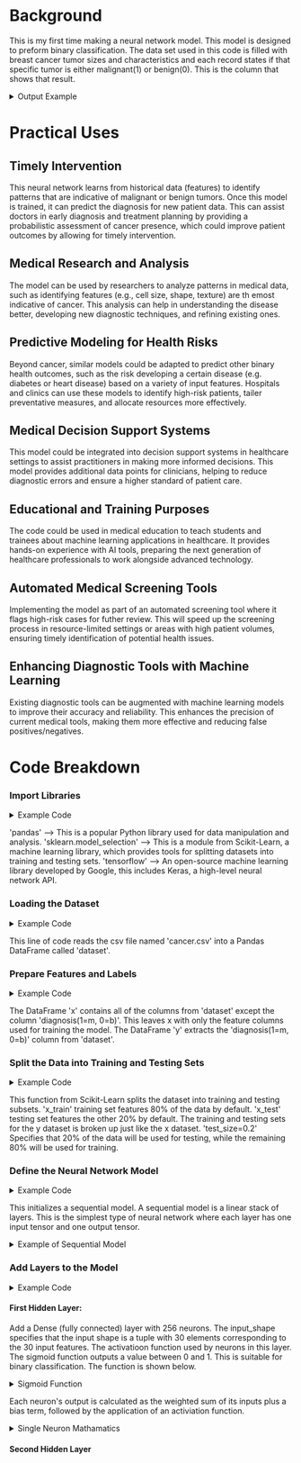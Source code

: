 # Background

This is my first time making a neural network model. This model is designed to preform binary classification. The data set used in this code is filled with breast cancer tumor sizes and characteristics and each record states if that specific tumor is either malignant(1) or benign(0). This is the column that shows that result.

<details>
  <summary> Output Example</summary>

  | diagnosis(1=m, 0=b) |
|--------------------:|
|1                    |
|0                    |
|1                    |

</details>


# Practical Uses

## Timely Intervention

This neural network learns from historical data (features) to identify patterns that are indicative of malignant or benign tumors. Once this model is trained, it can predict the diagnosis for new patient data. This can assist doctors in early diagnosis and treatment planning by providing a probabilistic assessment of cancer presence, which could improve patient outcomes by allowing for timely intervention. 

## Medical Research and Analysis

The model can be used by researchers to analyze patterns in medical data, such as identifying features (e.g., cell size, shape, texture) are th emost indicative of cancer. This analysis can help in understanding the disease better, developing new diagnostic techniques, and refining existing ones.

## Predictive Modeling for Health Risks

Beyond cancer, similar models could be adapted to predict other binary health outcomes, such as the risk developing a certain disease (e.g. diabetes or heart disease) based on a variety of input features. Hospitals and clinics can use these models to identify high-risk patients, tailer preventative measures, and allocate resources more effectively.

## Medical Decision Support Systems

This model could be integrated into decision support systems in healthcare settings to assist practitioners in making more informed decisions. This model provides additional data points for clinicians, helping to reduce diagnostic errors and ensure a higher standard of patient care.

## Educational and Training Purposes

The code could be used in medical education to teach students and trainees about machine learning applications in healthcare. It provides hands-on experience with AI tools, preparing the next generation of healthcare professionals to work alongside advanced technology.

## Automated Medical Screening Tools

Implementing the model as part of an automated screening tool where it flags high-risk cases for futher review. This will speed up the screening process in resource-limited settings or areas with high patient volumes, ensuring timely identification of potential health issues.

## Enhancing Diagnostic Tools with Machine Learning

Existing diagnostic tools can be augmented with machine learning models to improve their accuracy and reliability. This enhances the precision of current medical tools, making them more effective and reducing false positives/negatives.

# Code Breakdown

### Import Libraries

<details>
  <summary> Example Code</summary>

  import pandas as pd
  
  from sklearn.model_selection import train_test_split
  
  import tensorflow as tf
  
</details>

'pandas' --> This is a popular Python library used for data manipulation and analysis.
'sklearn.model_selection' --> This is a module from Scikit-Learn, a machine learning library, which provides tools for splitting datasets into training and testing sets.
'tensorflow' --> An open-source machine learning library developed by Google, this includes Keras, a high-level neural network API.

### Loading the Dataset

<details>
  <summary> Example Code</summary>

  dataset = pd.read_csv('cancer.csv')
  
</details>

This line of code reads the csv file named 'cancer.csv' into a Pandas DataFrame called 'dataset'. 

### Prepare Features and Labels

<details>
<summary> Example Code</summary>

x = dataset.drop(columns=["diagnosis(1=m, 0=b)"])

y = dataset["diagnosis(1=m, 0=b)"]
  
</details>

The DataFrame 'x' contains all of the columns from 'dataset' except the column 'diagnosis(1=m, 0=b)'. This leaves x with only the feature columns used for training the model.
The DataFrame 'y' extracts the 'diagnosis(1=m, 0=b)' column from 'dataset'.

### Split the Data into Training and Testing Sets

<details>
  <summary> Example Code</summary>

  x_train, x_test, y_train, y_test = train_test_split(x, y, test_size=0.2)
  
</details>

This function from Scikit-Learn splits the dataset into training and testing subsets. 'x_train' training set features 80% of the data by default. 'x_test' testing set features the other 20% by default. The training and testing sets for the y dataset is broken up just like the x dataset. 'test_size=0.2' Specifies that 20% of the data will be used for testing, while the remaining 80% will be used for training.

### Define the Neural Network Model

<details>
  <summary> Example Code</summary>

  model = tf.keras.models.Sequential()
  
</details>

This initializes a sequential model. A sequential model is a linear stack of layers. This is the simplest type of neural network where each layer has one input tensor and one output tensor. 

<details>
  <summary>Example of Sequential Model</summary>

  ![image](https://github.com/user-attachments/assets/9144f2f5-471d-4d78-8f25-f70d3c77a080)

</details>

### Add Layers to the Model

<details>
  <summary> Example Code</summary>

  model.add(tf.keras.layers.Dense(256, input_shape=(30,), activation='sigmoid'))

  model.add(tf.keras.layers.Dense(256, activation='sigmoid'))

  model.add(tf.keras.layers.Dense(1, activation='sigmoid'))
  
</details>

#### First Hidden Layer:
Add a Dense (fully connected) layer with 256 neurons. The input_shape specifies that the input shape is a tuple with 30 elements corresponding to the 30 input features. The activatioon function used by neurons in this layer. The sigmoid function outputs a value between 0 and 1. This is suitable for binary classification. The function is shown below.

<details>
  <summary>Sigmoid Function</summary>

  ![image](https://github.com/user-attachments/assets/52a0e89a-26ed-42bd-a9c4-33aa6da8c74f)
  
</details>

Each neuron's output is calculated as the weighted sum of its inputs plus a bias term, followed by the application of an activiation function.

<details>
  <summary>Single Neuron Mathamatics</summary>

  ![image](https://github.com/user-attachments/assets/be0bec99-0a61-4907-be91-23d4d7c5b9e3)

  Where w_i are the weights, x_i are the inputs, b is the bias, and σ is the sigmoid function.

</details>

#### Second Hidden Layer
